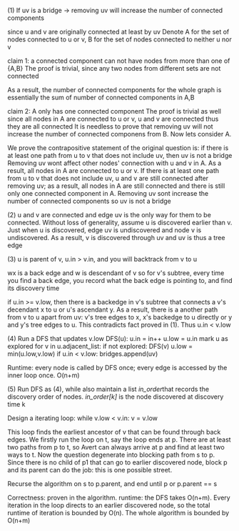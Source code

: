 (1) If uv is a bridge -> removing uv will increase the number of connected components

since u and v are originally connected at least by uv 
Denote A for the set of nodes connected to u or v, B for the set of nodes connected to neither u nor v

claim 1: a connected component can not have nodes from more than one of {A,B}
The proof is trivial, since any two nodes from different sets are not connected

As a result, the number of connected components for the whole graph is essentially the sum of number of connected components in A,B

claim 2: A only has one connected component
The proof is trivial as well since all nodes in A are connected to u or v, u and v are connected thus they are all connected
It is needless to prove that removing uv will not increase the number of connected componens from B. Now lets consider A.

We prove the contrapositive statement of the original question is: if there is at least one path from u to v that does not include uv, then uv is not a bridge
Removing uv wont affect other nodes' connection with u and v in A. As a result, all nodes in A are connected to u or v. If there is at least one path from u to v that does not include uv, u and v are still connected after removing uv; as a result, all nodes in A are still connected and there is still only one connected component in A. Removing uv sont increase the number of connected components so uv is not a bridge


(2) u and v are connected and edge uv is the only way for them to be connected. Without loss of generality, assume u is discovered earlier than v. Just when u is discovered, edge uv is undiscovered and node v is undiscovered. As a result, v is discovered through uv and uv is thus a tree edge

(3) u is parent of v, u.in > v.in, and you will backtrack from v to u

wx is a back edge and w is descendant of v
so for v's subtree, every time you find a back edge, you record what the back edge is pointing to, and find its discovery time

if u.in >= v.low, then there is a backedge in v's subtree that connects a v's decendant x to u or u's ascendant y. As a result, there is a another path from v to u apart from uv: v's tree edges to x, x's backedge to u directly or y and y's tree edges to u. This contradicts fact proved in (1). Thus u.in < v.low

(4) Run a DFS that updates v.low
DFS(u):
    u.in = in++
    u.low = u.in
    mark u as explored
    for v in u.adjacent_list:
        if not explored: DFS(v)
        u.low = min(u.low,v.low)
        if u.in < v.low: bridges.append(uv)

Runtime: every node is called by DFS once; every edge is accessed by the inner loop once. O(n+m)

(5) Run DFS as (4), while also maintain a list *in_order*that records the discovery order of nodes. *in_order[k]* is the node discovered at discovery time k

Design a iterating loop:
while v.low < v.in: v = v.low

This loop finds the earliest ancestor of v that can be found through back edges.
We firstly run the loop on t, say the loop ends at p. There are at least two paths from p to t, so Avert can always arrive at p and find at least two ways to t. Now the question degenerate into blocking path from s to p. Since there is no child of p1 that can go to earlier discovered node, block p and its parent can do the job: this is one possible street. 

Recurse the algorithm on s to p.parent, and end until p or p.parent == s

Correctness: proven in the algorithm.
runtime: the DFS takes O(n+m). Every iteration in the loop directs to an earlier discovered node, so the total runtime of iteration is bounded by O(n). The whole algorithm is bounded by O(n+m)

